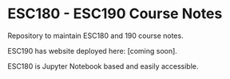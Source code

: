 # ESC180 - ESC190 Course Notes

Repository to maintain ESC180 and 190 course notes.

ESC190 has website deployed here: [coming soon].

ESC180 is Jupyter Notebook based and easily accessible.
